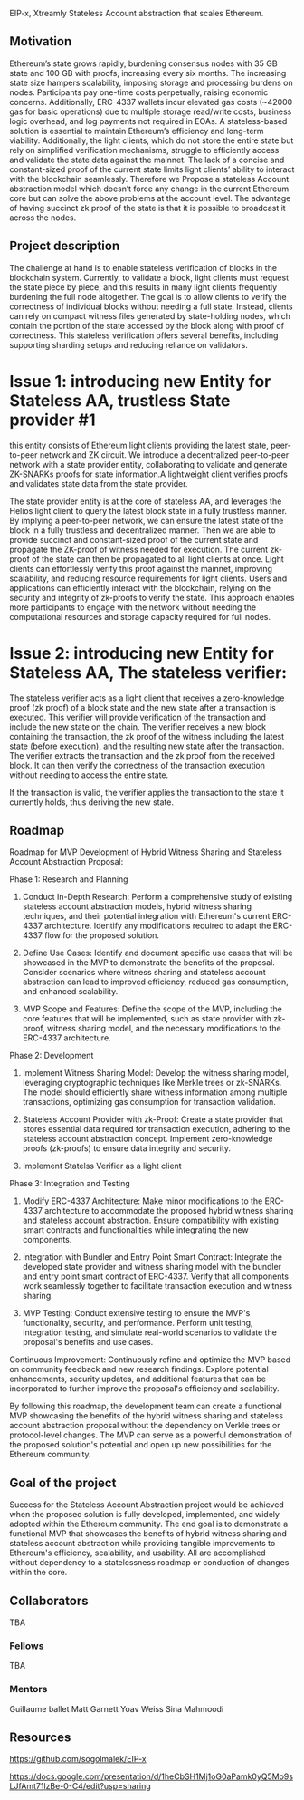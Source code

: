 EIP-x, Xtreamly
Stateless Account abstraction that scales Ethereum.

## Motivation
Ethereum’s state grows rapidly, burdening consensus nodes with 35 GB state and 100 GB with proofs, increasing every six months. The increasing state size hampers scalability, imposing storage and processing burdens on nodes. Participants pay one-time costs perpetually, raising economic concerns. Additionally, ERC-4337 wallets incur elevated gas costs (~42000 gas for basic operations) due to multiple storage read/write costs, business logic overhead, and log payments not required in EOAs. A stateless-based solution is essential to maintain Ethereum’s efficiency and long-term viability. Additionally, the light clients, which do not store the entire state but rely on simplified verification mechanisms, struggle to efficiently access and validate the state data against the mainnet. The lack of a concise and constant-sized proof of the current state limits light clients’ ability to interact with the blockchain seamlessly. Therefore we Propose a stateless Account abstraction model which doesn’t force any change in the current Ethereum core but can solve the above problems at the account level. The advantage of having succinct zk proof of the state is that it is possible to broadcast it across the nodes.

## ​​Project description

The challenge at hand is to enable stateless verification of blocks in the blockchain system. Currently, to validate a block, light clients must request the state piece by piece, and this results in many light clients frequently burdening the full node altogether. The goal is to allow clients to verify the correctness of individual blocks without needing a full state. Instead, clients can rely on compact witness files generated by state-holding nodes, which contain the portion of the state accessed by the block along with proof of correctness. This stateless verification offers several benefits, including supporting sharding setups and reducing reliance on validators.
# Issue 1: introducing new Entity for Stateless AA, trustless State provider #1

this entity consists of Ethereum light clients providing the latest state, peer-to-peer network and ZK circuit. We introduce a decentralized peer-to-peer network with a state provider entity, collaborating to validate and generate ZK-SNARKs proofs for state information.A lightweight client verifies proofs and validates state data from the state provider.

The state provider entity is at the core of stateless AA, and leverages the Helios light client to query the latest block state in a fully trustless manner. By implying
a peer-to-peer network, we can ensure the latest state of the block in a fully trustless and decentralized manner. Then we are able to provide succinct and constant-sized proof of the current state and propagate the ZK-proof of witness needed for execution. The current zk-proof of the state can then be propagated to all light clients at once. Light clients can effortlessly verify this proof against the mainnet, improving scalability, and reducing resource requirements for light clients. Users and applications can efficiently interact with the blockchain, relying on the security and integrity of zk-proofs to verify the state. This approach enables more participants to engage with the network without needing the computational resources and storage capacity required for full nodes.

# Issue 2: introducing new Entity for Stateless AA, The stateless verifier:

The stateless verifier acts as a light client that receives a zero-knowledge proof (zk proof) of a block state and the new state after a transaction is executed. This verifier will provide verification of the transaction and include the new state on the chain. The verifier receives a new block containing the transaction, the zk proof of the witness including the latest state (before execution), and the resulting new state after the transaction. The verifier extracts the transaction and the zk proof from the received block. It can then verify the correctness of the transaction execution without needing to access the entire state.

If the transaction is valid, the verifier applies the transaction to the state it currently holds, thus deriving the new state.

## Roadmap


Roadmap for MVP Development of Hybrid Witness Sharing and Stateless Account Abstraction Proposal:

Phase 1: Research and Planning

1. Conduct In-Depth Research: Perform a comprehensive study of existing stateless account abstraction models,
   hybrid witness sharing techniques, and their potential integration with Ethereum's current ERC-4337 architecture.
   Identify any modifications required to adapt the ERC-4337 flow for the proposed solution.

2. Define Use Cases: Identify and document specific use cases that will be showcased in the MVP to demonstrate
   the benefits of the proposal. Consider scenarios where witness sharing and stateless account abstraction can lead
   to improved efficiency, reduced gas consumption, and enhanced scalability.

3. MVP Scope and Features: Define the scope of the MVP, including the core features that will be implemented,
    such as state provider with zk-proof, witness sharing model, and the necessary modifications to the ERC-4337 architecture.

Phase 2: Development

1. Implement Witness Sharing Model: Develop the witness sharing model, leveraging cryptographic techniques like Merkle trees or zk-SNARKs.
   The model should efficiently share witness information among multiple transactions, optimizing gas consumption for transaction validation.

2. Stateless Account Provider with zk-Proof: Create a state provider that stores essential data required for transaction execution,
  adhering to the stateless account abstraction concept. Implement zero-knowledge proofs (zk-proofs) to ensure data integrity and security.

3. Implement Statelss Verifier as a light client

Phase 3: Integration and Testing

1.  Modify ERC-4337 Architecture: Make minor modifications to the ERC-4337 architecture to accommodate the proposed hybrid witness
   sharing and stateless account abstraction. Ensure compatibility with existing smart contracts and functionalities while integrating the new components.
3.  Integration with Bundler and Entry Point Smart Contract: Integrate the developed state provider and witness sharing model
   with the bundler and entry point smart contract of ERC-4337. Verify that all components work seamlessly together to
   facilitate transaction execution and witness sharing.

4. MVP Testing: Conduct extensive testing to ensure the MVP's functionality, security, and performance. Perform unit testing,
   integration testing, and simulate real-world scenarios to validate the proposal's benefits and use cases.


Continuous Improvement: Continuously refine and optimize the MVP based on community feedback and new research findings.
 Explore potential enhancements, security updates, and additional features that can be incorporated to further improve the proposal's efficiency and scalability.

By following this roadmap, the development team can create a functional MVP showcasing the benefits of the hybrid witness sharing and stateless account abstraction proposal without the dependency on Verkle trees or protocol-level changes. The MVP can serve as a powerful demonstration of the proposed solution's potential and open up new possibilities for the Ethereum community.


## Goal of the project

Success for the  Stateless Account Abstraction project would be achieved when the proposed solution is 
fully developed, implemented, and widely adopted within the Ethereum community. The end goal is to demonstrate a functional MVP 
that showcases the benefits of hybrid witness sharing and stateless account abstraction while providing tangible improvements to 
Ethereum's efficiency, scalability, and usability. All are accomplished without dependency to a statelessness roadmap or conduction 
of changes within the core. 


## Collaborators
TBA
### Fellows 
TBA

### Mentors

Guillaume ballet 
Matt Garnett
Yoav Weiss
Sina Mahmoodi 

## Resources
https://github.com/sogolmalek/EIP-x

https://docs.google.com/presentation/d/1heCbSH1Mj1oG0aPamk0yQ5Mo9sLJfAmt71lzBe-0-C4/edit?usp=sharing
